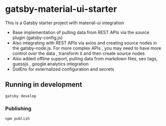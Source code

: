 # gatsby-material-ui-starter


This is a Gatsby starter project with material-ui integration

- Base implementation of pulling data from REST APIs via the source plugin (gatsby-config.js)
- Also integrating with REST APIs via axios and creating source nodes in the gatsby-node.js. For more complex APIs , you may need to have more control over the data , transform it and then create source nodes
- Also added offline support, pulling data from markdown files, seo tags, guessjs , google analytics integration
- DotEnv for externalized configuration and secrets

## Running in development

`gatsby develop`

### Publishing

`npm publish`